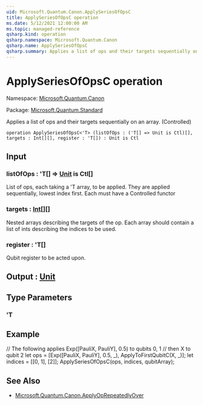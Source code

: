 ```yaml
---
uid: Microsoft.Quantum.Canon.ApplySeriesOfOpsC
title: ApplySeriesOfOpsC operation
ms.date: 5/12/2021 12:00:00 AM
ms.topic: managed-reference
qsharp.kind: operation
qsharp.namespace: Microsoft.Quantum.Canon
qsharp.name: ApplySeriesOfOpsC
qsharp.summary: Applies a list of ops and their targets sequentially on an array. (Controlled)
---
```


# ApplySeriesOfOpsC operation

Namespace: [Microsoft.Quantum.Canon](xref:Microsoft.Quantum.Canon)

Package: [Microsoft.Quantum.Standard](https://nuget.org/packages/Microsoft.Quantum.Standard)


Applies a list of ops and their targets sequentially on an array. (Controlled)

```qsharp
operation ApplySeriesOfOpsC<'T> (listOfOps : ('T[] => Unit is Ctl)[], targets : Int[][], register : 'T[]) : Unit is Ctl
```


## Input

### listOfOps : 'T[] => [Unit](xref:microsoft.quantum.qsharp.valueliterals#unit-literal)  is Ctl[]

List of ops, each taking a 'T array, to be applied. They are applied sequentially, lowest index first.Each must have a Controlled functor


### targets : [Int](xref:microsoft.quantum.qsharp.valueliterals#int-literals)[][]

Nested arrays describing the targets of the op. Each array should contain a list of ints describingthe indices to be used.


### register : 'T[]

Qubit register to be acted upon.



## Output : [Unit](xref:microsoft.quantum.qsharp.valueliterals#unit-literal)



## Type Parameters

### 'T



## Example

// The following applies Exp([PauliX, PauliY], 0.5) to qubits 0, 1// then X to qubit 2let ops = [Exp([PauliX, PauliY], 0.5, _), ApplyToFirstQubitC(X, _)];let indices = [[0, 1], [2]];ApplySeriesOfOpsC(ops, indices, qubitArray);

## See Also

- [Microsoft.Quantum.Canon.ApplyOpRepeatedlyOver](xref:Microsoft.Quantum.Canon.ApplyOpRepeatedlyOver)